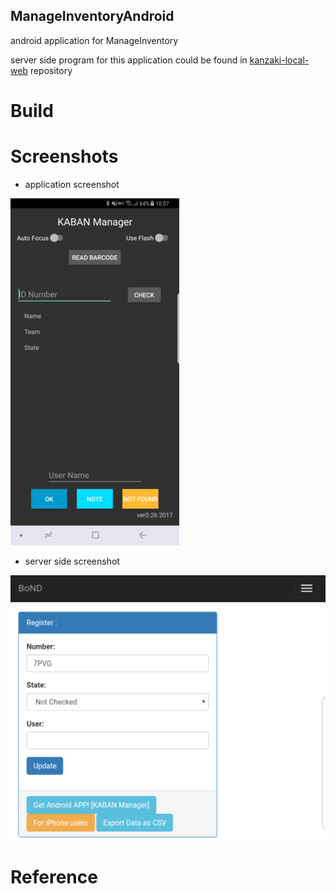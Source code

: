 ManageInventoryAndroid
---

android application for ManageInventory

server side program for this application could be found in [kanzaki-local-web](https://github.com/sc4brain/kanzaki-local-web) repository

# Build

# Screenshots

- application screenshot

![screenshot1](./docs/screenshot1.png)

- server side screenshot

![screenshot2](./docs/screenshot2.png)


# Reference
